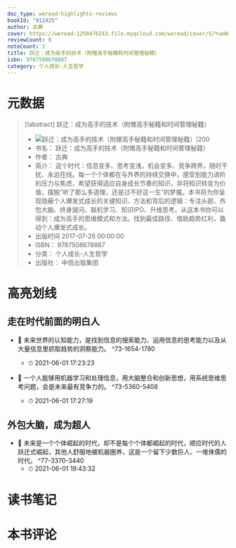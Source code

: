 ```yaml
---
doc_type: weread-highlights-reviews
bookId: "912425"
author: 古典
cover: https://weread-1258476243.file.myqcloud.com/weread/cover/5/YueWen_912425/t7_YueWen_912425.jpg
reviewCount: 0
noteCount: 3
title: 跃迁：成为高手的技术（附赠高手秘籍和时间管理秘籍）
isbn: 9787508678887
category: 个人成长-人生哲学
---
```

# 元数据
> [!abstract] 跃迁：成为高手的技术（附赠高手秘籍和时间管理秘籍）
> - ![ 跃迁：成为高手的技术（附赠高手秘籍和时间管理秘籍）|200](https://weread-1258476243.file.myqcloud.com/weread/cover/5/YueWen_912425/t7_YueWen_912425.jpg)
> - 书名： 跃迁：成为高手的技术（附赠高手秘籍和时间管理秘籍）
> - 作者： 古典
> - 简介： 这个时代：信息变多、思考变浅，机会变多、竞争跨界，随时干扰、永远在线。每一个个体都在与外界的持续交换中，感受到能力进阶的压力与焦虑，希望获得适应自身成长节奏的知识，并将知识转变为价值，摆脱“听了那么多道理，还是过不好这一生”的梦魇。本书将为你呈现隐蔽个人爆发式成长的关键知识、方法和背后的逻辑：专注头部、外包大脑、终身提问、联机学习、知识IPO、升维思考。从这本书你可以得到：成为高手的思维模式和方法。找到最佳路径、借助趋势红利，撬动个人爆发式成长。
> - 出版时间 2017-07-26 00:00:00
> - ISBN： 9787508678887
> - 分类： 个人成长-人生哲学
> - 出版社： 中信出版集团

# 高亮划线

## 走在时代前面的明白人


- 📌 未来世界的认知能力，是找到信息的搜索能力、运用信息的思考能力以及从大量信息里抓取趋势的洞察能力。 ^73-1654-1780
    - ⏱ 2021-06-01 17:23:23 

- 📌 一个人能够用机器学习和处理信息，用大脑整合和创新思想，用系统思维思考问题，会是未来最有竞争力的。 ^73-5360-5408
    - ⏱ 2021-06-01 17:27:19 
## 外包大脑，成为超人


- 📌 未来是一个个体崛起的时代，却不是每个个体都崛起的时代，顺应时代的人跃迁式崛起，其他人舒服地被机器圈养，这是一个留下少数巨人、一堆侏儒的时代。 ^77-3370-3440
    - ⏱ 2021-06-01 19:43:32 
# 读书笔记

# 本书评论
